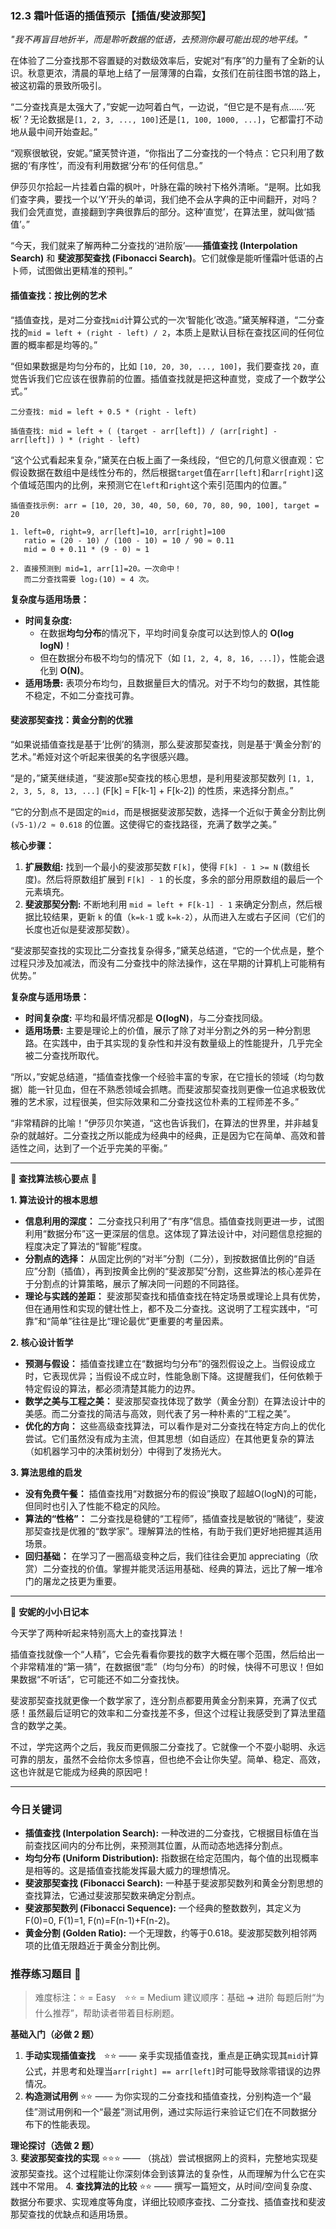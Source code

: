 ### **12.3 霜叶低语的插值预示【插值/斐波那契】**

*"我不再盲目地折半，而是聆听数据的低语，去预测你最可能出现的地平线。"*

在体验了二分查找那不容置疑的对数级效率后，安妮对“有序”的力量有了全新的认识。秋意更浓，清晨的草地上结了一层薄薄的白霜，女孩们在前往图书馆的路上，被这初霜的景致所吸引。

“二分查找真是太强大了，”安妮一边呵着白气，一边说，“但它是不是有点……‘死板’？无论数据是`[1, 2, 3, ..., 100]`还是`[1, 100, 1000, ...]`，它都雷打不动地从最中间开始查起。”

“观察很敏锐，安妮。”黛芙赞许道，“你指出了二分查找的一个特点：它只利用了数据的‘有序性’，而没有利用数据‘分布’的任何信息。”

伊莎贝尔拾起一片挂着白霜的枫叶，叶脉在霜的映衬下格外清晰。“是啊。比如我们查字典，要找一个以‘Y’开头的单词，我们绝不会从字典的正中间翻开，对吗？我们会凭直觉，直接翻到字典很靠后的部分。这种‘直觉’，在算法里，就叫做‘插值’。”

“今天，我们就来了解两种二分查找的‘进阶版’——**插值查找 (Interpolation Search)** 和 **斐波那契查找 (Fibonacci Search)**。它们就像是能听懂霜叶低语的占卜师，试图做出更精准的预判。”

#### **插值查找：按比例的艺术**

“插值查找，是对二分查找`mid`计算公式的一次‘智能化’改造。”黛芙解释道，“二分查找的`mid = left + (right - left) / 2`，本质上是默认目标在查找区间的任何位置的概率都是均等的。”

“但如果数据是均匀分布的，比如 `[10, 20, 30, ..., 100]`，我们要查找 `20`，直觉告诉我们它应该在很靠前的位置。插值查找就是把这种直觉，变成了一个数学公式。”

```
二分查找: mid = left + 0.5 * (right - left)

插值查找: mid = left + ( (target - arr[left]) / (arr[right] - arr[left]) ) * (right - left)
```

“这个公式看起来复杂，”黛芙在白板上画了一条线段，“但它的几何意义很直观：它假设数据在数组中是线性分布的，然后根据`target`值在`arr[left]`和`arr[right]`这个值域范围内的比例，来预测它在`left`和`right`这个索引范围内的位置。”

```ascii
插值查找示例: arr = [10, 20, 30, 40, 50, 60, 70, 80, 90, 100], target = 20

1. left=0, right=9, arr[left]=10, arr[right]=100
   ratio = (20 - 10) / (100 - 10) = 10 / 90 ≈ 0.11
   mid = 0 + 0.11 * (9 - 0) ≈ 1

2. 直接预测到 mid=1, arr[1]=20。一次命中！
   而二分查找需要 log₂(10) ≈ 4 次。
```

**复杂度与适用场景：**

-   **时间复杂度:**
    -   在数据**均匀分布**的情况下，平均时间复杂度可以达到惊人的 **O(log logN)**！
    -   但在数据分布极不均匀的情况下（如 `[1, 2, 4, 8, 16, ...]`），性能会退化到 **O(N)**。
-   **适用场景:** 表项分布均匀，且数据量巨大的情况。对于不均匀的数据，其性能不稳定，不如二分查找可靠。

#### **斐波那契查找：黄金分割的优雅**

“如果说插值查找是基于‘比例’的猜测，那么斐波那契查找，则是基于‘黄金分割’的艺术。”希娅对这个听起来很美的名字很感兴趣。

“是的，”黛芙继续道，“斐波那e契查找的核心思想，是利用斐波那契数列 `[1, 1, 2, 3, 5, 8, 13, ...]` (F[k] = F[k-1] + F[k-2]) 的性质，来选择分割点。”

“它的分割点不是固定的`mid`，而是根据斐波那契数，选择一个近似于黄金分割比例 `(√5-1)/2 ≈ 0.618` 的位置。这使得它的查找路径，充满了数学之美。”

**核心步骤：**

1.  **扩展数组:** 找到一个最小的斐波那契数 `F[k]`，使得 `F[k] - 1 >= N` (数组长度)。然后将原数组扩展到 `F[k] - 1` 的长度，多余的部分用原数组的最后一个元素填充。
2.  **斐波那契分割:** 不断地利用 `mid = left + F[k-1] - 1` 来确定分割点，然后根据比较结果，更新 `k` 的值（`k=k-1` 或 `k=k-2`），从而进入左或右子区间（它们的长度也近似是斐波那契数）。

“斐波那契查找的实现比二分查找复杂得多，”黛芙总结道，“它的一个优点是，整个过程只涉及加减法，而没有二分查找中的除法操作，这在早期的计算机上可能稍有优势。”

**复杂度与适用场景：**

-   **时间复杂度:** 平均和最坏情况都是 **O(logN)**，与二分查找同级。
-   **适用场景:** 主要是理论上的价值，展示了除了对半分割之外的另一种分割思路。在实践中，由于其实现的复杂性和并没有数量级上的性能提升，几乎完全被二分查找所取代。

“所以，”安妮总结道，“插值查找像一个经验丰富的专家，在它擅长的领域（均匀数据）能一针见血，但在不熟悉领域会抓瞎。而斐波那契查找则更像一位追求极致优雅的艺术家，过程很美，但实际效果和二分查找这位朴素的工程师差不多。”

“非常精辟的比喻！”伊莎贝尔笑道，“这也告诉我们，在算法的世界里，并非越复杂的就越好。二分查找之所以能成为经典中的经典，正是因为它在简单、高效和普适性之间，达到了一个近乎完美的平衡。”

---

🌸 **查找算法核心要点** 🌸

**1. 算法设计的根本思想**
- **信息利用的深度：** 二分查找只利用了“有序”信息。插值查找则更进一步，试图利用“数据分布”这一更深层的信息。这体现了算法设计中，对问题信息挖掘的程度决定了算法的“智能”程度。
- **分割点的选择：** 从固定比例的“对半”分割（二分），到按数据值比例的“自适应”分割（插值），再到按黄金比例的“斐波那契”分割，这些算法的核心差异在于分割点的计算策略，展示了解决同一问题的不同路径。
- **理论与实践的差距：** 斐波那契查找和插值查找在特定场景或理论上具有优势，但在通用性和实现的健壮性上，都不及二分查找。这说明了工程实践中，“可靠”和“简单”往往是比“理论最优”更重要的考量因素。

**2. 核心设计哲学**
- **预测与假设：** 插值查找建立在“数据均匀分布”的强烈假设之上。当假设成立时，它表现优异；当假设不成立时，性能急剧下降。这提醒我们，任何依赖于特定假设的算法，都必须清楚其能力的边界。
- **数学之美与工程之美：** 斐波那契查找体现了数学（黄金分割）在算法设计中的美感。而二分查找的简洁与高效，则代表了另一种朴素的“工程之美”。
- **优化的方向：** 这些高级查找算法，可以看作是对二分查找在特定方向上的优化尝试。它们虽然没有成为主流，但其思想（如自适应）在其他更复杂的算法（如机器学习中的决策树划分）中得到了发扬光大。

**3. 算法思维的启发**
- **没有免费午餐：** 插值查找用“对数据分布的假设”换取了超越O(logN)的可能，但同时也引入了性能不稳定的风险。
- **算法的“性格”：** 二分查找是稳健的“工程师”，插值查找是敏锐的“赌徒”，斐波那契查找是优雅的“数学家”。理解算法的性格，有助于我们更好地把握其适用场景。
- **回归基础：** 在学习了一圈高级变种之后，我们往往会更加 appreciating（欣赏）二分查找的价值。掌握并能灵活运用基础、经典的算法，远比了解一堆冷门的屠龙之技更为重要。

---

🎀 **安妮的小小日记本**

今天学了两种听起来特别高大上的查找算法！

插值查找就像一个“人精”，它会先看看你要找的数字大概在哪个范围，然后给出一个非常精准的“第一猜”，在数据很“乖”（均匀分布）的时候，快得不可思议！但如果数据“不听话”，它可能还不如二分查找快。

斐波那契查找就更像一个数学家了，连分割点都要用黄金分割来算，充满了仪式感！虽然最后证明它的效率和二分查找差不多，但这个过程让我感受到了算法里蕴含的数学之美。

不过，学完这两个之后，我反而更佩服二分查找了。它就像一个不耍小聪明、永远可靠的朋友，虽然不会给你太多惊喜，但也绝不会让你失望。简单、稳定、高效，这也许就是它能成为经典的原因吧！

---

### 今日关键词

- **插值查找 (Interpolation Search):** 一种改进的二分查找，它根据目标值在当前查找区间内的分布比例，来预测其位置，从而动态地选择分割点。
- **均匀分布 (Uniform Distribution):** 指数据在给定范围内，每个值的出现概率是相等的。这是插值查找能发挥最大威力的理想情况。
- **斐波那契查找 (Fibonacci Search):** 一种基于斐波那契数列和黄金分割思想的查找算法，它通过斐波那契数来确定分割点。
- **斐波那契数列 (Fibonacci Sequence):** 一个经典的整数数列，其定义为 F(0)=0, F(1)=1, F(n)=F(n-1)+F(n-2)。
- **黄金分割 (Golden Ratio):** 一个无理数，约等于0.618。斐波那契数列相邻两项的比值无限趋近于黄金分割比例。

### 推荐练习题目 🧲  
> 难度标注：⭐ = Easy ⭐⭐ = Medium
> 建议顺序：基础 ➜ 进阶
> 每题后附“为什么推荐”，帮助读者带着目标刷题。  

**基础入门（必做 2 题）**  
1.  **手动实现插值查找** ⭐⭐ —— 亲手实现插值查找，重点是正确实现其`mid`计算公式，并思考和处理当`arr[right] == arr[left]`时可能导致除零错误的边界情况。
2.  **构造测试用例** ⭐⭐ —— 为你实现的二分查找和插值查找，分别构造一个“最佳”测试用例和一个“最差”测试用例，通过实际运行来验证它们在不同数据分布下的性能表现。

**理论探讨（选做 2 题）**  
3.  **斐波那契查找的实现** ⭐⭐⭐ —— （挑战）尝试根据网上的资料，完整地实现斐波那契查找。这个过程能让你深刻体会到该算法的复杂性，从而理解为什么它在实践中不常用。
4.  **查找算法的比较** ⭐⭐ —— 撰写一篇短文，从时间/空间复杂度、数据分布要求、实现难度等角度，详细比较顺序查找、二分查找、插值查找和斐波那契查找的优缺点和适用场景。
